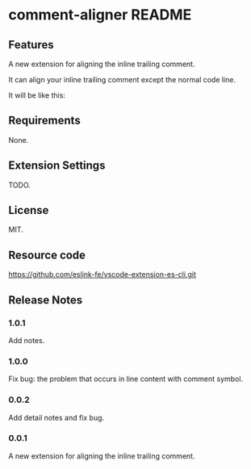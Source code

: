 # comment-aligner README

## Features

A new extension for aligning the inline trailing comment.

It can align your inline trailing comment except the normal code line.

It will be like this:

## Requirements

None.

## Extension Settings

TODO.

## License

MIT.

## Resource code

https://github.com/eslink-fe/vscode-extension-es-cli.git

## Release Notes

### 1.0.1

Add notes.

### 1.0.0

Fix bug: the problem that occurs in line content with comment symbol.

### 0.0.2

Add detail notes and fix bug.

### 0.0.1

A new extension for aligning the inline trailing comment.